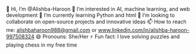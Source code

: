 👋 Hi, I’m @Alishba-Haroon
👀 I’m interested in AI, machine learning, and web development
🌱 I’m currently learning Python and html
💞️ I’m looking to collaborate on open-source projects and innovative ideas
📫 How to reach me: alishbaharoon988@gmail.com or www.linkedin.com/in/alishba-haroon-997508324
😄 Pronouns: She/Her
⚡ Fun fact: I love solving puzzles and playing chess in my free time
